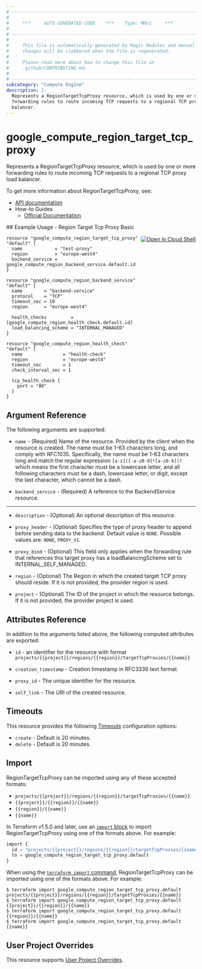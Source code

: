 ```yaml
---
# ----------------------------------------------------------------------------
#
#     ***     AUTO GENERATED CODE    ***    Type: MMv1     ***
#
# ----------------------------------------------------------------------------
#
#     This file is automatically generated by Magic Modules and manual
#     changes will be clobbered when the file is regenerated.
#
#     Please read more about how to change this file in
#     .github/CONTRIBUTING.md.
#
# ----------------------------------------------------------------------------
subcategory: "Compute Engine"
description: |-
  Represents a RegionTargetTcpProxy resource, which is used by one or more
  forwarding rules to route incoming TCP requests to a regional TCP proxy load
  balancer.
---
```


# google_compute_region_target_tcp_proxy

Represents a RegionTargetTcpProxy resource, which is used by one or more
forwarding rules to route incoming TCP requests to a regional TCP proxy load
balancer.


To get more information about RegionTargetTcpProxy, see:

* [API documentation](https://cloud.google.com/compute/docs/reference/rest/v1/regionTargetTcpProxies)
* How-to Guides
    * [Official Documentation](https://cloud.google.com/load-balancing/docs/tcp/internal-proxy)

<div class = "oics-button" style="float: right; margin: 0 0 -15px">
  <a href="https://console.cloud.google.com/cloudshell/open?cloudshell_git_repo=https%3A%2F%2Fgithub.com%2Fterraform-google-modules%2Fdocs-examples.git&cloudshell_working_dir=region_target_tcp_proxy_basic&cloudshell_image=gcr.io%2Fcloudshell-images%2Fcloudshell%3Alatest&open_in_editor=main.tf&cloudshell_print=.%2Fmotd&cloudshell_tutorial=.%2Ftutorial.md" target="_blank">
    <img alt="Open in Cloud Shell" src="//gstatic.com/cloudssh/images/open-btn.svg" style="max-height: 44px; margin: 32px auto; max-width: 100%;">
  </a>
</div>
## Example Usage - Region Target Tcp Proxy Basic


```hcl
resource "google_compute_region_target_tcp_proxy" "default" {
  name            = "test-proxy"
  region          = "europe-west4"
  backend_service = google_compute_region_backend_service.default.id
}

resource "google_compute_region_backend_service" "default" {
  name        = "backend-service"
  protocol    = "TCP"
  timeout_sec = 10
  region      = "europe-west4"

  health_checks         = [google_compute_region_health_check.default.id]
  load_balancing_scheme = "INTERNAL_MANAGED"
}

resource "google_compute_region_health_check" "default" {
  name               = "health-check"
  region             = "europe-west4"
  timeout_sec        = 1
  check_interval_sec = 1
  
  tcp_health_check {
    port = "80"
  }
}
```

## Argument Reference

The following arguments are supported:


* `name` -
  (Required)
  Name of the resource. Provided by the client when the resource is
  created. The name must be 1-63 characters long, and comply with
  RFC1035. Specifically, the name must be 1-63 characters long and match
  the regular expression `[a-z]([-a-z0-9]*[a-z0-9])?` which means the
  first character must be a lowercase letter, and all following
  characters must be a dash, lowercase letter, or digit, except the last
  character, which cannot be a dash.

* `backend_service` -
  (Required)
  A reference to the BackendService resource.


- - -


* `description` -
  (Optional)
  An optional description of this resource.

* `proxy_header` -
  (Optional)
  Specifies the type of proxy header to append before sending data to
  the backend.
  Default value is `NONE`.
  Possible values are: `NONE`, `PROXY_V1`.

* `proxy_bind` -
  (Optional)
  This field only applies when the forwarding rule that references
  this target proxy has a loadBalancingScheme set to INTERNAL_SELF_MANAGED.

* `region` -
  (Optional)
  The Region in which the created target TCP proxy should reside.
  If it is not provided, the provider region is used.

* `project` - (Optional) The ID of the project in which the resource belongs.
    If it is not provided, the provider project is used.


## Attributes Reference

In addition to the arguments listed above, the following computed attributes are exported:

* `id` - an identifier for the resource with format `projects/{{project}}/regions/{{region}}/targetTcpProxies/{{name}}`

* `creation_timestamp` -
  Creation timestamp in RFC3339 text format.

* `proxy_id` -
  The unique identifier for the resource.
* `self_link` - The URI of the created resource.


## Timeouts

This resource provides the following
[Timeouts](https://developer.hashicorp.com/terraform/plugin/sdkv2/resources/retries-and-customizable-timeouts) configuration options:

- `create` - Default is 20 minutes.
- `delete` - Default is 20 minutes.

## Import


RegionTargetTcpProxy can be imported using any of these accepted formats:

* `projects/{{project}}/regions/{{region}}/targetTcpProxies/{{name}}`
* `{{project}}/{{region}}/{{name}}`
* `{{region}}/{{name}}`
* `{{name}}`


In Terraform v1.5.0 and later, use an [`import` block](https://developer.hashicorp.com/terraform/language/import) to import RegionTargetTcpProxy using one of the formats above. For example:

```tf
import {
  id = "projects/{{project}}/regions/{{region}}/targetTcpProxies/{{name}}"
  to = google_compute_region_target_tcp_proxy.default
}
```

When using the [`terraform import` command](https://developer.hashicorp.com/terraform/cli/commands/import), RegionTargetTcpProxy can be imported using one of the formats above. For example:

```
$ terraform import google_compute_region_target_tcp_proxy.default projects/{{project}}/regions/{{region}}/targetTcpProxies/{{name}}
$ terraform import google_compute_region_target_tcp_proxy.default {{project}}/{{region}}/{{name}}
$ terraform import google_compute_region_target_tcp_proxy.default {{region}}/{{name}}
$ terraform import google_compute_region_target_tcp_proxy.default {{name}}
```

## User Project Overrides

This resource supports [User Project Overrides](https://registry.terraform.io/providers/hashicorp/google/latest/docs/guides/provider_reference#user_project_override).
